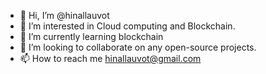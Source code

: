 - 👋 Hi, I’m @hinallauvot
- 👀 I’m interested in Cloud computing and Blockchain.
- 🌱 I’m currently learning blockchain
- 💞️ I’m looking to collaborate on any open-source projects.
- 📫 How to reach me hinallauvot@gmail.com

<!---
hinallauvot/hinallauvot is a ✨ special ✨ repository because its `README.md` (this file) appears on your GitHub profile.
You can click the Preview link to take a look at your changes.
--->
